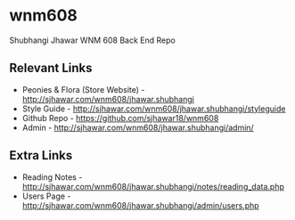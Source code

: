 # wnm608

Shubhangi Jhawar
WNM 608 Back End Repo

## Relevant Links
- Peonies & Flora (Store Website) - http://sjhawar.com/wnm608/jhawar.shubhangi
- Style Guide - http://sjhawar.com/wnm608/jhawar.shubhangi/styleguide
- Github Repo - https://github.com/sjhawar18/wnm608
- Admin - http://sjhawar.com/wnm608/jhawar.shubhangi/admin/

## Extra Links
- Reading Notes - http://sjhawar.com/wnm608/jhawar.shubhangi/notes/reading_data.php
- Users Page - http://sjhawar.com/wnm608/jhawar.shubhangi/admin/users.php

